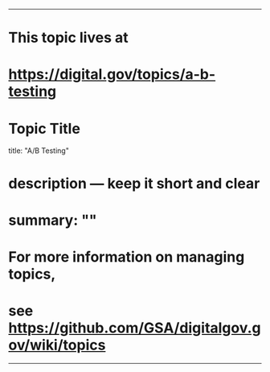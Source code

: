 
---
# This topic lives at
# https://digital.gov/topics/a-b-testing

# Topic Title
title: "A/B Testing"

# description — keep it short and clear
# summary: ""


# For more information on managing topics,
# see https://github.com/GSA/digitalgov.gov/wiki/topics
---